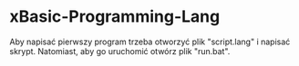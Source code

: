 xBasic-Programming-Lang
=======================

Aby napisać pierwszy program trzeba otworzyć plik "script.lang" i napisać skrypt.
Natomiast, aby go uruchomić otwórz plik "run.bat".
